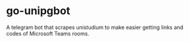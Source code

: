 # go-unipgbot
A telegram bot that scrapes unistudium to make easier getting links and codes of Microsoft Teams rooms.

